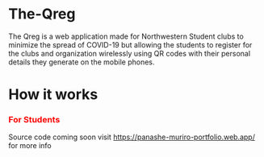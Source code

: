 # The-Qreg
The Qreg is a web application made for Northwestern Student clubs
to minimize the spread of COVID-19 but allowing the students
to register for the clubs and organization wirelessly using QR codes with their
personal details they generate on the mobile phones.

# How it works
<h3 style="color: red">For Students</h3>

Source code coming soon
visit https://panashe-muriro-portfolio.web.app/ for more info


